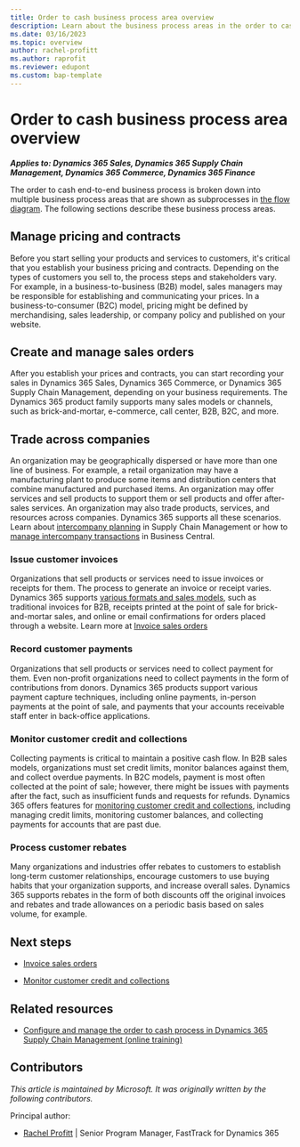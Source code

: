 ```yaml
---
title: Order to cash business process area overview
description: Learn about the business process areas in the order to cash end-to-end business process flow in Dynamics 365 solutions.
ms.date: 03/16/2023
ms.topic: overview
author: rachel-profitt
ms.author: raprofit
ms.reviewer: edupont
ms.custom: bap-template
---
```


# Order to cash business process area overview

***Applies to: Dynamics 365 Sales, Dynamics 365 Supply Chain Management, Dynamics 365 Commerce, Dynamics 365 Finance***

The order to cash end-to-end business process is broken down into multiple business process areas that are shown as subprocesses in [the flow diagram](order-to-cash-overview.md#order-to-cash-business-process-flow). The following sections describe these business process areas.

## Manage pricing and contracts

Before you start selling your products and services to customers, it's critical that you establish your business pricing and contracts. Depending on the types of customers you sell to, the process steps and stakeholders vary. For example, in a business-to-business (B2B) model, sales managers may be responsible for establishing and communicating your prices. In a business-to-consumer (B2C) model, pricing might be defined by merchandising, sales leadership, or company policy and published on your website. <!-- TODO ADD LINK Learn more at [Manage pricing and contracts](../placeholder.md).-->

## Create and manage sales orders

After you establish your prices and contracts, you can start recording your sales in Dynamics 365 Sales, Dynamics 365 Commerce, or Dynamics 365 Supply Chain Management, depending on your business requirements. The Dynamics 365 product family supports many sales models or channels, such as brick-and-mortar, e-commerce, call center, B2B, B2C, and more. <!--Learn more at TODO ADD LINK [Create and manage sales orders](../placeholder.md).-->

## Trade across companies

An organization may be geographically dispersed or have more than one line of business. For example, a retail organization may have a manufacturing plant to produce some items and distribution centers that combine manufactured and purchased items. An organization may offer services and sell products to support them or sell products and offer after-sales services. An organization may also trade products, services, and resources across companies. Dynamics 365 supports all these scenarios. Learn about [intercompany planning](/dynamics365/supply-chain/master-planning/planning-optimization/intercompany-planning) in Supply Chain Management or how to [manage intercompany transactions](/dynamics365/business-central/intercompany-manage) in Business Central. <!--[Trade across companies](../placeholder.md)-->

### Issue customer invoices

Organizations that sell products or services need to issue invoices or receipts for them. The process to generate an invoice or receipt varies. Dynamics 365 supports [various formats and sales models](order-to-cash-invoice-sales-orders-overview.md), such as traditional invoices for B2B, receipts printed at the point of sale for brick-and-mortar sales, and online or email confirmations for orders placed through a website. Learn more at [Invoice sales orders](order-to-cash-invoice-sales-orders-overview.md) <!--[Issue customer invoices](../placeholder.md).-->

### Record customer payments

Organizations that sell products or services need to collect payment for them. Even non-profit organizations need to collect payments in the form of contributions from donors. Dynamics 365 products support various payment capture techniques, including online payments, in-person payments at the point of sale, and payments that your accounts receivable staff enter in back-office applications. <!--TODO ADD LINK Learn more at [Record customer payments](../placeholder.md).-->

### Monitor customer credit and collections

Collecting payments is critical to maintain a positive cash flow. In B2B sales models, organizations must set credit limits, monitor balances against them, and collect overdue payments. In B2C models, payment is most often collected at the point of sale; however, there might be issues with payments after the fact, such as insufficient funds and requests for refunds. Dynamics 365 offers features for [monitoring customer credit and collections](order-to-cash-monitor-customer-credit-collections-overview.md), including managing credit limits, monitoring customer balances, and collecting payments for accounts that are past due.

### Process customer rebates

Many organizations and industries offer rebates to customers to establish long-term customer relationships, encourage customers to use buying habits that your organization supports, and increase overall sales. Dynamics 365 supports rebates in the form of both discounts off the original invoices and rebates and trade allowances on a periodic basis based on sales volume, for example. <!--Learn more at TODO ADD LINK[Process customer rebates](../placeholder.md).-->

## Next steps

<!--TODO ADD LINKS
- [Manage pricing and contracts](../placeholder.md)

- [Create and manage sales orders](../placeholder.md)

- [Trade across companies](../placeholder.md)

- [Issue customer invoices](../placeholder.md)

- [Record customer payments](../placeholder.md)-->
- [Invoice sales orders](order-to-cash-invoice-sales-orders-overview.md)

- [Monitor customer credit and collections](order-to-cash-monitor-customer-credit-collections-overview.md)
<!--
- [Process customer rebates](../placeholder.md)-->

## Related resources

- [Configure and manage the order to cash process in Dynamics 365 Supply Chain Management (online training)](/training/modules/configure-manage-order-cash-dyn365-supply-chain-mgmt/)

## Contributors

*This article is maintained by Microsoft. It was originally written by the following contributors.*

Principal author:

- [Rachel Profitt](https://www.linkedin.com/in/rachelprofitt/) | Senior Program Manager, FastTrack for Dynamics 365  

<!--## Tags
*Products:* Dynamics 365 Commerce, Dynamics 365 Customer Insights, Dynamics 365 Customer Service, Dynamics 365 Finance, Dynamics 365 Fraud Protection, Dynamics 365 Intelligent Order Management, Dynamics 365 Marketing, Dynamics 365 Project Operations, Dynamics 365 Sales, Dynamics 365 Supply Chain Management-->
